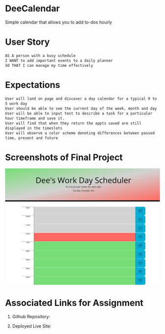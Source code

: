 # DeeCalendar
Simple calendar that allows you to add to-dos hourly

# User Story
```
AS A person with a busy schedule
I WANT to add important events to a daily planner
SO THAT I can manage my time effectively
```

# Expectations
```
User will land on page and discover a day calendar for a typical 9 to 5 work day
User should be able to see the current day of the week, month and day
User will be able to input text to describe a task for a particular hour timeframe and save it.
User will find that when they return the appts saved are still displayed in the timeslots
User will observe a color scheme denoting differences between passed time, present and future
```

# Screenshots of Final Project

![A user clicks on slots on the color-coded calendar and edits the events.](./assets/appscreensaver.png)


# Associated Links for Assignment

1. Github Repository:   

2. Deployed Live Site:  